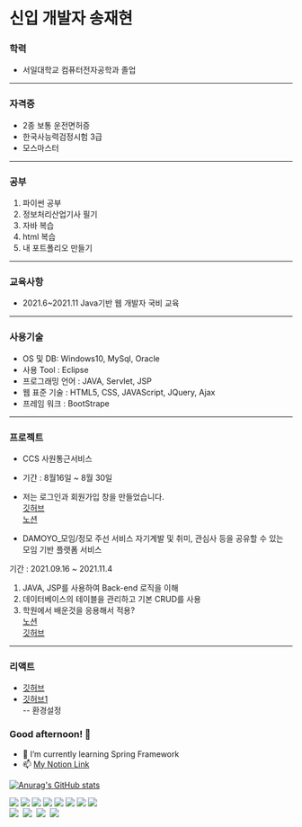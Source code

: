 # 신입 개발자 송재현

### 학력
- 서일대학교 컴퓨터전자공학과 졸업
<hr>

### 자격증
- 2종 보통 운전면허증 </br>
- 한국사능력검정시험 3급 </br>
- 모스마스터 </br>
<hr>

### 공부
1. 파이썬 공부
2. 정보처리산업기사 필기
3. 자바 복습
4. html 복습
5. 내 포트폴리오 만들기
<hr>

### 교육사항
- 2021.6~2021.11 Java기반 웹 개발자 국비 교육 </br>
<hr>

### 사용기술
- OS 및 DB: Windows10, MySql, Oracle </br>
- 사용 Tool : Eclipse </br>
- 프로그래밍 언어 : JAVA, Servlet, JSP </br>
- 웹 표준 기술 : HTML5, CSS, JAVAScript, JQuery, Ajax </br>
- 프레임 워크 : BootStrape
<hr>

### 프로젝트
- CCS 사원통근서비스
- 기간 : 8월16일 ~ 8월 30일
- 저는 로그인과 회원가입 창을 만들었습니다.<br/>
<a href="https://github.com/SongJaeHy/CCS-1.git">깃허브</a><br/>
<a href="https://automatic-tango-8b9.notion.site/ecd04b2ed01c4a5c983cb50921dee400">노션</a>

- DAMOYO_모임/정모 주선 서비스
자기계발 및 취미, 관심사 등을 공유할 수 있는 모임 기반 플랫폼 서비스

기간 : 2021.09.16 ~ 2021.11.4 <br/>
1. JAVA, JSP를 사용하여 Back-end 로직을 이해 <br/>
2. 데이터베이스의 테이블을 관리하고 기본 CRUD를 사용 <br/>
3. 학원에서 배운것을 응용해서 적용?<br/>
<a href="https://automatic-tango-8b9.notion.site/2021-09-791cb93c77dd4d48ac89a06052eeb934">노션</a><br/>
<a href="https://github.com/SongJaeHy/DAMOYO.git">깃허브</a>
<hr>

### 리액트
- <a href="https://github.com/SongJaeHy/rea.git">깃허브</a>
- <a href="https://github.com/SongJaeHy/react.git">깃허브1</a><br/>
-- 환경설정

### Good afternoon! 👋

<!--
**SongJaeHy/SongJaeHy** is a ✨ _special_ ✨ repository because its `README.md` (this file) appears on your GitHub profile.

Here are some ideas to get you started:

- 🔭 I’m currently working on ...
- 👯 I’m looking to collaborate on ...
- 🤔 I’m looking for help with ...
- 💬 Ask me about ...
- 😄 Pronouns: ...
- ⚡ Fun fact: ...
-->
- 🌱 I’m currently learning Spring Framework
- 📫 [My Notion Link](https://automatic-tango-8b9.notion.site/4f23c13813904fee9db0f379f38d728d)

[![Anurag's GitHub stats](https://github-readme-stats.vercel.app/api?username=SongJaeHy)](https://github.com/anuraghazra/github-readme-stats)

<div align="left">
  <img src="https://img.shields.io/badge/Java-D77310?style=flat-square&logo=Java&logoColor=white"/>
  <img src="https://img.shields.io/badge/Spring-64BC4B?style=flat-square&logo=Spring&logoColor=white"/>
  <img src="https://img.shields.io/badge/-HTML5-DC0D15?style=flat-square&logo=html5&logoColor=white" />
  <img src="https://img.shields.io/badge/-CSS3-1572B6?style=flat-square&logo=css3&logoColor=white" />
  <img src="https://img.shields.io/badge/JQuery-0769AD?style=flat-square&logo=jquery&logoColor=white" />
  <img src="https://img.shields.io/badge/-JavaScript-F7DF1E?style=flat-square&logo=javascript&logoColor=black" />
  <img src="https://img.shields.io/badge/Oracle-F80000?style=flat-square&logo=oracle&logoColor=white" /> 
  <img src="https://img.shields.io/badge/MySQL-4479A1?style=flat-square&logo=mysql&logoColor=white" />
</div>


<div align="left">
  <img src="https://img.shields.io/badge/C-D77777?style=flat-square&logo=C&logoColor=white"/>&nbsp
  <img src="https://img.shields.io/badge/Python-63B8FF?style=flat-square&logo=Python&logoColor=orange gradient"/>&nbsp
  <img src="https://img.shields.io/badge/Android-4460B1?style=flat-square&logo=android&logoColor=Green" />&nbsp
  <img src="https://img.shields.io/badge/React-000000?style=flat-square&logo=react&logoColor=blue" />&nbsp
<!--   <img src="https://img.shields.io/badge/Oracle-F80000?style=flat-square&logo=oracle&logoColor=white" />  -->
</div>


      
